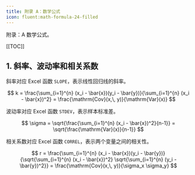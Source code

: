 ```yaml
---
title: 附录 A：数学公式
icon: fluent:math-formula-24-filled
---
```


附录：A 数学公式。

<!-- more -->

[[TOC]]

## 1. 斜率、波动率和相关系数

斜率对应 Excel 函数 `SLOPE`，表示线性回归线的斜率。

$$
k = \frac{\sum_{i=1}^{n} (x_i - \bar{x})(y_i - \bar{y})}{\sum_{i=1}^{n} (x_i - \bar{x})^2} = \frac{\mathrm{Cov}(x,\, y)}{\mathrm{Var}(x)}
$$

波动率对应 Excel 函数 `STDEV`，表示样本标准差。

$$
\sigma = \sqrt{\frac{\sum_{i=1}^{n} (x_i - \bar{x})^2}{n-1}} = \sqrt{\frac{\mathrm{Var}(x)}{n-1}}
$$

相关系数对应 Excel 函数 `CORREL`，表示两个变量之间的相关性。

$$
r = \frac{\sum_{i=1}^{n} (x_i - \bar{x})(y_i - \bar{y})}{\sqrt{\sum_{i=1}^{n} (x_i - \bar{x})^2} \sqrt{\sum_{i=1}^{n} (y_i - \bar{y})^2}} = \frac{\mathrm{Cov}(x,\, y)}{\sigma_x \sigma_y}
$$
